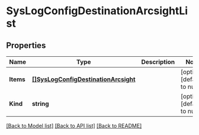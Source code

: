 # SysLogConfigDestinationArcsightList

## Properties
Name | Type | Description | Notes
------------ | ------------- | ------------- | -------------
**Items** | [**[]SysLogConfigDestinationArcsight**](sys_logConfig_destination_arcsight.md) |  | [optional] [default to null]
**Kind** | **string** |  | [optional] [default to null]

[[Back to Model list]](../README.md#documentation-for-models) [[Back to API list]](../README.md#documentation-for-api-endpoints) [[Back to README]](../README.md)


